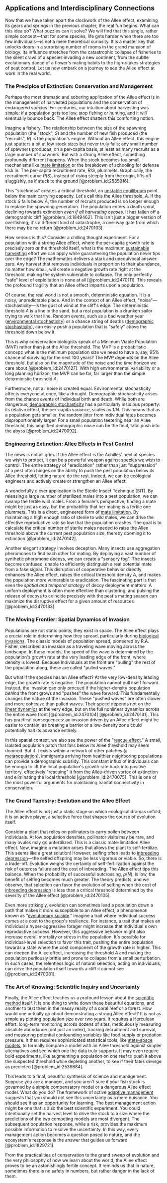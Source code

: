## Applications and Interdisciplinary Connections

Now that we have taken apart the clockwork of the Allee effect, examining its gears and springs in the previous chapter, the real fun begins. What can this idea *do*? What puzzles can it solve? We will find that this single, rather simple concept—that for some species, life gets harder when there are too few individuals—is not a mere theoretical curiosity. It is a master key that unlocks doors in a surprising number of rooms in the grand mansion of biology. Its influence stretches from the catastrophic collapse of fisheries to the silent crawl of a species invading a new continent, from the subtle evolutionary dance of a flower's mating habits to the high-stakes strategies of pest control. Let us now embark on a journey to see the Allee effect at work in the real world.

### The Precipice of Extinction: Conservation and Management

Perhaps the most dramatic and sobering application of the Allee effect is in the management of harvested populations and the conservation of endangered species. For centuries, our intuition about harvesting was simple: if a population gets too low, stop fishing or hunting, and it will eventually bounce back. The Allee effect shatters this comforting notion.

Imagine a fishery. The relationship between the size of the spawning population (the "stock", $S$) and the number of new fish produced (the "recruits", $R$) is the population's engine. Without an Allee effect, this engine just sputters a bit at low stock sizes but never truly fails; any small number of spawners produces, on a per-capita basis, at least as many recruits as a large number of spawners. But with a strong Allee effect, something profoundly different happens. When the stock becomes too small, mechanisms like [mate limitation](@article_id:202908) or the breakdown of schooling for defense kick in. The per-capita recruitment rate, $R/S$, plummets. Graphically, the recruitment curve $R(S)$, instead of rising steeply from the origin, lifts off sluggishly, as if stuck to the ground [@problem_id:2535916].

This "stuckness" creates a critical threshold, an [unstable equilibrium](@article_id:173812) point below the main carrying capacity. Let's call this the Allee threshold, $A$. If the stock $S$ falls below $A$, the number of recruits produced is no longer enough to replace the spawning generation. The population enters a death spiral, declining towards extinction *even if all harvesting ceases*. It has fallen off a demographic cliff [@problem_id:1849462]. This isn't just a bigger version of overfishing; it's a different kind of catastrophe, a one-way gate from which there may be no return [@problem_id:2470103].

How serious is this? Consider a chilling thought experiment. For a population with a strong Allee effect, where the per-capita growth rate is precisely zero *at* the threshold itself, what is the maximum [sustainable harvesting](@article_id:268702) effort we can apply while guaranteeing the population never tips over the edge? The mathematics delivers a stark and unequivocal answer: zero. Any harvest that removes individuals in proportion to their abundance, no matter how small, will create a negative growth rate right at the threshold, making the system vulnerable to collapse. The only perfectly "safe" level of exploitation is none at all [@problem_id:2470111]. This reveals the profound fragility that an Allee effect imparts upon a population.

Of course, the real world is not a smooth, deterministic equation. It is a noisy, unpredictable place. And in the context of an Allee effect, "noise"—stochasticity—is the gust of wind at the cliff's edge. The deterministic threshold $A$ is a line in the sand, but a real population is a drunken sailor trying to walk that line. Random events, such as a bad weather year ([environmental stochasticity](@article_id:143658)) or a chance string of deaths ([demographic stochasticity](@article_id:146042)), can easily push a population that is "safely" above the threshold down below it.

This is why conservation biologists speak of a Minimum Viable Population (MVP) rather than just the Allee threshold. The MVP is a probabilistic concept: what is the minimum population size we need to have a, say, $95\%$ chance of surviving for the next 100 years? The MVP depends on the Allee threshold, but also on the magnitude of the noise and the time horizon we care about [@problem_id:2470127]. With high environmental variability or a long planning horizon, the MVP can be far, far larger than the simple deterministic threshold $A$.

Furthermore, not all noise is created equal. Environmental stochasticity affects everyone at once, like a drought. Demographic stochasticity arises from the chance events of individual birth and death. While both are dangerous, [demographic stochasticity](@article_id:146042) has a particularly insidious property: its relative effect, the per-capita variance, scales as $1/N$. This means that as a population gets smaller, the random jitter from individual fates becomes disproportionately larger. For a small population teetering near an Allee threshold, this amplified demographic noise can be the final, fatal push into the abyss [@problem_id:2470092].

### Engineering Extinction: Allee Effects in Pest Control

The news is not all grim. If the Allee effect is the Achilles' heel of species we wish to protect, it can be a powerful weapon against species we wish to control. The entire strategy of "eradication" rather than just "suppression" of a pest often hinges on the ability to push the pest population below its Allee threshold, letting nature do the rest. Indeed, we can be ecological engineers and actively create or strengthen an Allee effect.

A wonderfully clever application is the Sterile Insect Technique (SIT). By releasing a large number of sterilized males into a pest population, we can swamp the fertile wild males. From a female's perspective, finding a mate might be just as easy, but the probability that her mating is a fertile one plummets. This is a direct, engineered form of [mate limitation](@article_id:202908). By maintaining a high enough ratio of sterile to wild males, we can drive the effective reproductive rate so low that the population crashes. The goal is to calculate the critical number of sterile males needed to raise the Allee threshold above the current pest population size, thereby dooming it to extinction [@problem_id:2470142].

Another elegant strategy involves deception. Many insects use aggregation pheromones to find each other for mating. By deploying a vast number of synthetic pheromone decoys, we can create a "sensory fog". The insects become confused, unable to efficiently distinguish a real potential mate from a fake signal. This disruption of cooperative behavior directly enhances the Allee effect, raises the critical threshold density $A$, and makes the population more vulnerable to eradication. The fascinating part is that even the *spatial and temporal strategy* of decoy deployment matters. A uniform deployment is often more effective than clustering, and pulsing the release of decoys to coincide precisely with the pest's mating season can maximize the disruptive effect for a given amount of resources [@problem_id:2470133].

### The Moving Frontier: Spatial Dynamics of Invasion

Populations are not static points; they exist in space. The Allee effect plays a crucial role in determining how they spread, particularly during [biological invasions](@article_id:182340). The classic models of population spread, pioneered by R.A. Fisher, described an invasion as a traveling wave moving across the landscape. In these models, the speed of the wave is determined by the population's growth rate at the very leading edge of the front, where density is lowest. Because individuals at the front are "pulling" the rest of the population along, these are called "pulled waves."

But what if the species has an Allee effect? At the very low-density leading edge, the growth rate is negative. The population cannot pull itself forward. Instead, the invasion can only proceed if the higher-density population *behind* the front grows and "pushes" the wave forward. This fundamentally changes the nature of the invasion. These "pushed waves" are often slower and more cohesive than pulled waves. Their speed depends not on the [linear dynamics](@article_id:177354) at the very edge, but on the full nonlinear dynamics across the entire wave front [@problem_id:2470104] [@problem_id:2470131]. This has practical consequences: an invasion driven by an Allee effect might be easier to contain, as creating a barrier or a low-density zone could potentially halt its advance entirely.

In this spatial context, we also see the power of the "[rescue effect](@article_id:177438)." A small, isolated population patch that falls below its Allee threshold may seem doomed. But if it exists within a network of other patches (a [metapopulation](@article_id:271700)), immigrants arriving from healthier neighboring populations can provide a demographic subsidy. This constant influx of individuals can be enough to lift the local population's growth rate back into positive territory, effectively "rescuing" it from the Allee-driven vortex of extinction and eliminating the local threshold [@problem_id:2470075]. This is one of the most powerful arguments for maintaining habitat connectivity in conservation.

### The Grand Tapestry: Evolution and the Allee Effect

The Allee effect is not just a static stage on which ecological dramas unfold; it is an active player, a selective force that shapes the course of evolution itself.

Consider a plant that relies on pollinators to carry pollen between individuals. At low population densities, pollinator visits may be rare, and many ovules may go unfertilized. This is a classic mate-limitation Allee effect. Now, imagine a mutation arises that allows the plant to self-fertilize. This seems like a great solution! However, selfing often leads to [inbreeding depression](@article_id:273156)—the selfed offspring may be less vigorous or viable. So, there is a trade-off. Evolution weighs the certainty of self-fertilization against the risk of outcross failure and the cost of inbreeding. The Allee effect tips this balance. When the probability of successful outcrossing, $p(N)$, is low, the benefit of selfing becomes much greater. The theory predicts, and we observe, that selection can favor the evolution of selfing when the cost of [inbreeding depression](@article_id:273156) is less than a critical threshold determined by the severity of the Allee effect [@problem_id:2470105].

Even more strikingly, evolution can sometimes lead a population down a path that makes it *more* susceptible to an Allee effect, a phenomenon known as "[evolutionary suicide](@article_id:189412)." Imagine a trait where individual success comes at a cost to the group's resilience. For instance, a trait that makes an individual a hyper-aggressive forager might increase that individual's own reproductive success. However, this aggressive behavior might also increase overall mortality or stress in the population. It's possible for individual-level selection to favor this trait, pushing the entire population towards a state where the cost component of the growth rate is higher. This can deepen the Allee effect, increasing the threshold $A$ and making the population perilously brittle and prone to collapse from a small perturbation. In such cases, the relentless logic of natural selection, acting on individuals, can drive the population itself towards a cliff it cannot see [@problem_id:2470081].

### The Art of Knowing: Scientific Inquiry and Uncertainty

Finally, the Allee effect teaches us a profound lesson about the [scientific method](@article_id:142737) itself. It is one thing to write down these beautiful equations, and another to test them in the messy reality of a coral reef or a forest. How would one actually go about demonstrating a strong Allee effect? It is not as simple as plotting population size over two years. It requires a Herculean effort: long-term monitoring across dozens of sites, meticulously measuring absolute abundance (not just an index), tracking recruitment and survival, and measuring potential [confounding variables](@article_id:199283) like food supply or predation pressure. It then requires sophisticated statistical tools, like [state-space models](@article_id:137499), to formally compare a model with an Allee threshold against simpler alternatives and see which one the data truly supports. It may even require bold experiments, like augmenting a population on one reef to push it above the suspected threshold while depleting another, to see if their fates diverge as predicted [@problem_id:2538684].

This leads to a final, beautiful synthesis of science and management. Suppose you are a manager, and you aren't sure if your fish stock is governed by a simple compensatory model or a dangerous Allee effect model. What do you do? The framework of active [adaptive management](@article_id:197525) suggests that you should not see this uncertainty as a mere nuisance. You should see it as an opportunity for learning. The best management action might be one that is also the best scientific experiment. You could intentionally set the harvest level to drive the stock to a size where the predictions of the two competing models are most divergent. The subsequent population response, while a risk, provides the maximum possible information to resolve the uncertainty. In this way, every management action becomes a question posed to nature, and the ecosystem's response is the answer that guides us forward [@problem_id:1829721].

From the practicalities of conservation to the grand sweep of evolution and the very philosophy of how we learn about the world, the Allee effect proves to be an astonishingly fertile concept. It reminds us that in nature, sometimes there is no safety in numbers, but rather danger in the lack of them.